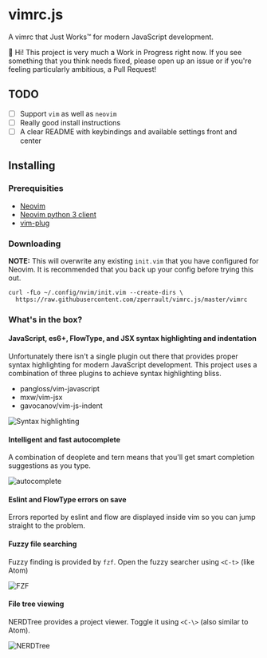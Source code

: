 # vimrc.js

A vimrc that Just Works™ for modern JavaScript development.

👋 Hi! This project is very much a Work in Progress right now. If you
see something that you think needs fixed, please open up an issue or if
you're feeling particularly ambitious, a Pull Request!

## TODO
  - [ ] Support `vim` as well as `neovim`
  - [ ] Really good install instructions
  - [ ] A clear README with keybindings and available settings front and
    center

## Installing

### Prerequisities

  * [Neovim](https://github.com/neovim/neovim/wiki/Installing-Neovim)
  * [Neovim python 3 client](https://github.com/neovim/python-client)
  * [vim-plug](https://github.com/junegunn/vim-plug#neovim)

### Downloading

**NOTE:** This will overwrite any existing `init.vim` that you have
configured for Neovim. It is recommended that you back up your config
before trying this out.

```
curl -fLo ~/.config/nvim/init.vim --create-dirs \
  https://raw.githubusercontent.com/zperrault/vimrc.js/master/vimrc
```

### What's in the box?

#### JavaScript, es6+, FlowType, and JSX syntax highlighting and indentation

Unfortunately there isn't a single plugin out there that provides proper
syntax highlighting for modern JavaScript development. This project uses
a combination of three plugins to achieve syntax highlighting bliss.
  
  * pangloss/vim-javascript
  * mxw/vim-jsx
  * gavocanov/vim-js-indent

![Syntax highlighting](http://i.imgur.com/aOrAmyr.png)

#### Intelligent and fast autocomplete

A combination of deoplete and tern means that you'll get smart
completion suggestions as you type.

![autocomplete](http://i.imgur.com/YeyRkB0.png)

#### Eslint and FlowType errors on save

Errors reported by eslint and flow are displayed inside vim so you can
jump straight to the problem.

#### Fuzzy file searching

Fuzzy finding is provided by `fzf`. Open the fuzzy searcher using `<C-t>`
(like Atom)

![FZF](http://i.imgur.com/1hKJWei.png)

#### File tree viewing

NERDTree provides a project viewer. Toggle it using `<C-\>` (also
similar to Atom).

![NERDTree](http://i.imgur.com/Lzi08Aa.png)
